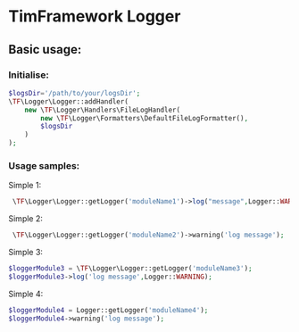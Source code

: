 # TimFramework Logger

## Basic usage:
### Initialise:
```php
$logsDir='/path/to/your/logsDir';
\TF\Logger\Logger::addHandler(
    new \TF\Logger\Handlers\FileLogHandler(
        new \TF\Logger\Formatters\DefaultFileLogFormatter(),
        $logsDir
    )
);
```

### Usage samples:
Simple 1:
```php
 \TF\Logger\Logger::getLogger('moduleName1')->log("message",Logger::WARNING);
 ```
Simple 2:
```php
 \TF\Logger\Logger::getLogger('moduleName2')->warning('log message');
 ```
Simple 3:
```php
$loggerModule3 = \TF\Logger\Logger::getLogger('moduleName3');
$loggerModule3->log('log message',Logger::WARNING);
 ```
Simple 4:
```php
$loggerModule4 = Logger::getLogger('moduleName4');
$loggerModule4->warning('log message');
```
